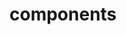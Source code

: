 <!-- Space: TerraformModuleTemplate -->
<!-- Parent: Project -->
<!-- Title: Components -->

<!-- Label: TerraformModuleTemplate -->
<!-- Label: Project -->
<!-- Label: Components -->
<!-- Include: docs/disclaimer.md -->
<!-- Include: ac:toc -->

# components
